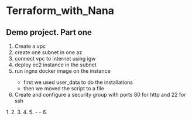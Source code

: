 <h1>Terraform_with_Nana</h1>
<h2>Demo project. Part one</h2>
<ol>
  <li>Create a vpc</li>
  <li>create one subnet in one az</li>
  <li>connect vpc to internet using igw</li>
  <li>deploy ec2 instance in the subnet </li>
  <li>run ingnx docker image on the instance </li>
  <ul>
    <li>first we used user_data to do the installations</li>
    <li>then we moved the script to a file</li>
  </ul>
  <li>Create and configure a security group with ports 80 for http and 22 for ssh</li>
</ol>
1. 
2. 
3. 
4. 
5. 
-
-
6. 
